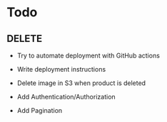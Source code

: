# Todo

## DELETE
* Try to automate deployment with GitHub actions
* Write deployment instructions

* Delete image in S3 when product is deleted
* Add Authentication/Authorization
* Add Pagination